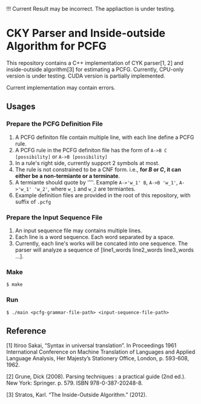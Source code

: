 !!! Current Result may be incorrect. The appliaction is under testing.
# CKY Parser and Inside-outside Algorithm for PCFG
This repository contains a C++ implementation of CYK parser[1, 2] and inside-outside algorithm[3] for
estimating a PCFG.
Currently, CPU-only version is under testing.
CUDA version is partially implemented.

Current implementation may contain errors.
## Usages
### Prepare the PCFG Definition File
1. A PCFG definiton file contain multiple line, with each line define a PCFG rule. 
2. A PCFG rule in the PCFG definiton file has the form of `A->B C [possibility]` or `A->B [possibility]`
3. In a rule's right side, currently support $2$ symbols at most.
4. The rule is not constrained to be a CNF form. i.e., **for $B$ or $C$, it can either be a non-termiante or a terminate**.
5. A termiante should quote by '\'\''. Example `A->'w_1' B`, `A->B 'w_1'`, `A->'w_1' 'w_2'`, where `w_1` and `w_2` are termiantes.  
6. Example definition files are provided in the root of this repository, with suffix of `.pcfg`

### Prepare the Input Sequence File
1. An input sequence file may contains multiple lines.
2. Each line is a word sequence. Each word separated by a space.
3. Currently, each line's works will be concated into one sequence. The parser will analyze a sequence of [line1_words  line2_words line3_words ...].

### Make
`$ make` 

### Run
`$ ./main <pcfg-grammar-file-path> <input-sequence-file-path>`

## Reference
[1] Itiroo Sakai, “Syntax in universal translation”. In Proceedings 1961 International Conference on Machine Translation of Languages and Applied Language Analysis, Her Majesty’s Stationery Office, London, p. 593-608, 1962.

[2] Grune, Dick (2008). Parsing techniques : a practical guide (2nd ed.). New York: Springer. p. 579. ISBN 978-0-387-20248-8.

[3] Stratos, Karl. “The Inside-Outside Algorithm.” (2012).
